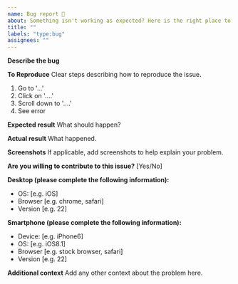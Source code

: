 ```yaml
---
name: Bug report 🐞
about: Something isn't working as expected? Here is the right place to report. For questions, please use "Discussions".
title: ""
labels: "type:bug"
assignees: ""
---
```


**Describe the bug**

<!-- Describe the issue in detail. -->

**To Reproduce**
Clear steps describing how to reproduce the issue.

1. Go to '...'
2. Click on '....'
3. Scroll down to '....'
4. See error

**Expected result**
What should happen?

**Actual result**
What happened.

**Screenshots**
If applicable, add screenshots to help explain your problem.

**Are you willing to contribute to this issue?** [Yes/No]

**Desktop (please complete the following information):**

- OS: [e.g. iOS]
- Browser [e.g. chrome, safari]
- Version [e.g. 22]

**Smartphone (please complete the following information):**

- Device: [e.g. iPhone6]
- OS: [e.g. iOS8.1]
- Browser [e.g. stock browser, safari]
- Version [e.g. 22]

**Additional context**
Add any other context about the problem here.
